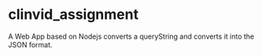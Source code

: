 # clinvid_assignment
A Web App based on Nodejs converts a queryString and converts it into the JSON format.
